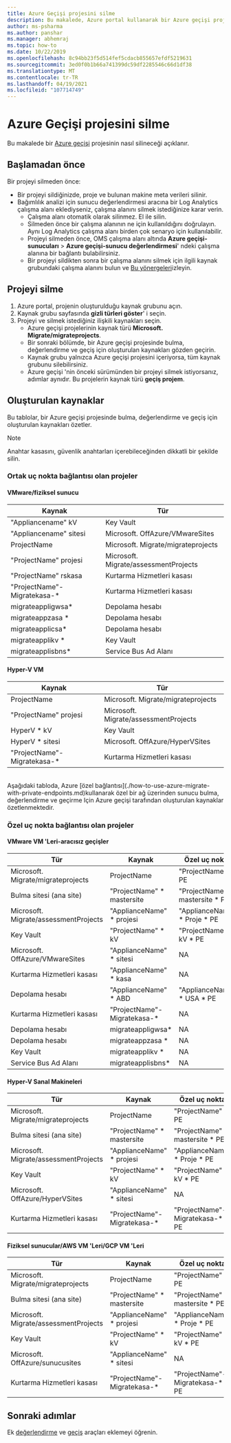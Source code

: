 ```yaml
---
title: Azure Geçişi projesini silme
description: Bu makalede, Azure portal kullanarak bir Azure geçişi projesini nasıl silebileceğinizi öğrenin.
author: ms-psharma
ms.author: panshar
ms.manager: abhemraj
ms.topic: how-to
ms.date: 10/22/2019
ms.openlocfilehash: 8c94bb23f5d514fef5cdacb855657efdf5219631
ms.sourcegitcommit: 3ed0f0b1b66a741399dc59df2285546c66d1df38
ms.translationtype: MT
ms.contentlocale: tr-TR
ms.lasthandoff: 04/19/2021
ms.locfileid: "107714749"
---
```

# <a name="delete-an-azure-migrate-project"></a>Azure Geçişi projesini silme

Bu makalede bir [Azure geçişi](./migrate-services-overview.md) projesinin nasıl silineceği açıklanır.


## <a name="before-you-start"></a>Başlamadan önce

Bir projeyi silmeden önce:

- Bir projeyi sildiğinizde, proje ve bulunan makine meta verileri silinir.
- Bağımlılık analizi için sunucu değerlendirmesi aracına bir Log Analytics çalışma alanı eklediyseniz, çalışma alanını silmek istediğinize karar verin. 
    - Çalışma alanı otomatik olarak silinmez. El ile silin.
    - Silmeden önce bir çalışma alanının ne için kullanıldığını doğrulayın. Aynı Log Analytics çalışma alanı birden çok senaryo için kullanılabilir.
    - Projeyi silmeden önce, OMS çalışma alanı altında **Azure geçişi-sunucuları**  >  **Azure geçişi-sunucu değerlendirmesi**' ndeki çalışma alanına bir bağlantı bulabilirsiniz. 
    - Bir projeyi sildikten sonra bir çalışma alanını silmek için ilgili kaynak grubundaki çalışma alanını bulun ve [Bu yönergeleri](../azure-monitor/logs/delete-workspace.md)izleyin.


## <a name="delete-a-project"></a>Projeyi silme


1. Azure portal, projenin oluşturulduğu kaynak grubunu açın.
2. Kaynak grubu sayfasında **gizli türleri göster**' i seçin.
3. Projeyi ve silmek istediğiniz ilişkili kaynakları seçin.
    - Azure geçişi projelerinin kaynak türü **Microsoft. Migrate/migrateprojects**.
    - Bir sonraki bölümde, bir Azure geçişi projesinde bulma, değerlendirme ve geçiş için oluşturulan kaynakları gözden geçirin.
    - Kaynak grubu yalnızca Azure geçişi projesini içeriyorsa, tüm kaynak grubunu silebilirsiniz.
    - Azure geçişi 'nin önceki sürümünden bir projeyi silmek istiyorsanız, adımlar aynıdır. Bu projelerin kaynak türü **geçiş projem**.


## <a name="created-resources"></a>Oluşturulan kaynaklar

Bu tablolar, bir Azure geçişi projesinde bulma, değerlendirme ve geçiş için oluşturulan kaynakları özetler.

> [!NOTE]
> Anahtar kasasını, güvenlik anahtarları içerebileceğinden dikkatli bir şekilde silin.

### <a name="projects-with-public-endpoint-connectivity"></a>Ortak uç nokta bağlantısı olan projeler

#### <a name="vmwarephysical-server"></a>VMware/fiziksel sunucu

**Kaynak** | **Tür**
--- | ---
"Appliancename" kV | Key Vault
"Appliancename" sitesi | Microsoft. OffAzure/VMwareSites
ProjectName | Microsoft. Migrate/migrateprojects
"ProjectName" projesi | Microsoft. Migrate/assessmentProjects
"ProjectName" rskasa | Kurtarma Hizmetleri kasası
"ProjectName"-Migratekasa-* | Kurtarma Hizmetleri kasası
migrateappligwsa* | Depolama hesabı
migrateappzasa * | Depolama hesabı
migrateapplicsa* | Depolama hesabı
migrateapplikv * | Key Vault
migrateapplisbns* | Service Bus Ad Alanı

#### <a name="hyper-v-vm"></a>Hyper-V VM

**Kaynak** | **Tür**
--- | ---
ProjectName | Microsoft. Migrate/migrateprojects
"ProjectName" projesi | Microsoft. Migrate/assessmentProjects
HyperV * kV | Key Vault
HyperV * sitesi | Microsoft. OffAzure/HyperVSites
"ProjectName"-Migratekasa-* | Kurtarma Hizmetleri kasası

<br/>
Aşağıdaki tabloda, Azure [özel bağlantısı](./how-to-use-azure-migrate-with-private-endpoints.md)kullanarak özel bir ağ üzerinden sunucu bulma, değerlendirme ve geçirme Için Azure geçişi tarafından oluşturulan kaynaklar özetlenmektedir.

### <a name="projects-with-private-endpoint-connectivity"></a>Özel uç nokta bağlantısı olan projeler

#### <a name="vmware-vms---agentless-migrations"></a>VMware VM 'Leri-aracısız geçişler

**Tür** | **Kaynak** | **Özel uç nokta <br/>** |
--- | --- | ---
Microsoft. Migrate/migrateprojects | ProjectName | "ProjectName" \* PE 
Bulma sitesi (ana site) | "ProjectName" * mastersite | "ProjectName" \* mastersite \* PE 
Microsoft. Migrate/assessmentProjects | "ApplianceName" * projesi | "ApplianceName" \* Proje \* PE 
Key Vault | "ProjectName" * kV | "ProjectName" \* kV \* PE
Microsoft. OffAzure/VMwareSites | "ApplianceName" * sitesi | NA
Kurtarma Hizmetleri kasası | "ApplianceName" * kasa | NA
Depolama hesabı | "ApplianceName" * ABD | "ApplianceName" \* USA \* PE
Kurtarma Hizmetleri kasası | "ProjectName"-Migratekasa-* | NA
Depolama hesabı | migrateappligwsa* | NA
Depolama hesabı | migrateappzasa * | NA
Key Vault | migrateapplikv * | NA
Service Bus Ad Alanı | migrateapplisbns* | NA

#### <a name="hyper-v-vms"></a>Hyper-V Sanal Makineleri 

**Tür** | **Kaynak** | **Özel uç nokta <br/>** |
--- | --- | ---
Microsoft. Migrate/migrateprojects | ProjectName | "ProjectName" \* PE 
Bulma sitesi (ana site) | "ProjectName" * mastersite | "ProjectName" \* mastersite \* PE 
Microsoft. Migrate/assessmentProjects | "ApplianceName" * projesi | "ApplianceName" \* Proje \* PE 
Key Vault | "ProjectName" * kV | "ProjectName" \* kV \* PE
Microsoft. OffAzure/HyperVSites | "ApplianceName" * sitesi | NA
Kurtarma Hizmetleri kasası | "ProjectName"-Migratekasa-* | "ProjectName"-Migratekasa-* PE

#### <a name="physical-servers--aws-vms--gcp-vms"></a>Fiziksel sunucular/AWS VM 'Leri/GCP VM 'Leri 

**Tür** | **Kaynak** | **Özel uç nokta <br/>** |
--- | --- | ---
Microsoft. Migrate/migrateprojects | ProjectName | "ProjectName" \* PE 
Bulma sitesi (ana site) | "ProjectName" * mastersite | "ProjectName" \* mastersite \* PE 
Microsoft. Migrate/assessmentProjects | "ApplianceName" * projesi | "ApplianceName" \* Proje \* PE 
Key Vault | "ProjectName" * kV | "ProjectName" \* kV \* PE
Microsoft. OffAzure/sunucusites | "ApplianceName" * sitesi | NA
Kurtarma Hizmetleri kasası | "ProjectName"-Migratekasa-* | "ProjectName"-Migratekasa-* PE


## <a name="next-steps"></a>Sonraki adımlar

Ek [değerlendirme](how-to-assess.md) ve [geçiş](how-to-migrate.md) araçları eklemeyi öğrenin. 
